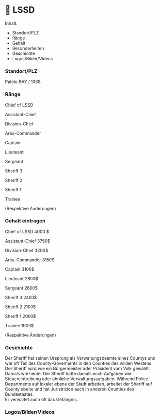 # 🚓 LSSD

Inhalt:

* Standort/PLZ
* Ränge
* Gehalt
* Besonderheiten
* Geschichte
* Logos/Bilder/Videos

### Standort/PLZ  <a href="#0-toc-title" id="0-toc-title"></a>

Paleto BAY / 1038

### Ränge  <a href="#1-toc-title" id="1-toc-title"></a>

Chief of LSSD

Assistant-Chief

Division-Chief

Area-Commander

Captain

Lieuteant

Sergeant

Sheriff 3

Sheriff 2

Sheriff 1

Trainee

(Respektive Änderungen)

### Gehalt eintragen  <a href="#3-toc-title" id="3-toc-title"></a>

Chief of LSSD 4000 $

Assistant-Chief 3750$

Division-Chief 3200$

Area-Commander 3150$

Captain 3100$

Lieuteant 2800$

Sergeant 2600$

Sheriff 3 2400$

Sheriff 2 2100$

Sheriff 1 2000$

Trainee 1900$

(Respektive Änderungen)

### Geschichte  <a href="#5-toc-title" id="5-toc-title"></a>

Der Sheriff hat seinen Ursprung als Verwaltungsbeamte eines Countys und war oft Teil des County-Goverments in den Counties des wilden Westens. Der Sheriff wird wie ein Bürgermeister oder Präsident vom Volk gewählt. Damals wie heute. Der Sheriff hatte damals noch Aufgaben wie Steuereintreibung oder ähnliche Verwaltungsaufgaben. Während Police Departments auf lokaler ebene der Stadt arbeiten, arbeitet der Sheriff auf County ebene und hat Juristricion auch in anderen Counties des Bundestaates.\
Er verwaltet auch oft das Gefängnis.

### Logos/Bilder/Videos  <a href="#6-toc-title" id="6-toc-title"></a>

<figure><img src="https://cdn.discordapp.com/attachments/960641874836738050/960642675030237274/unknown.png" alt=""><figcaption></figcaption></figure>

<figure><img src="https://cdn.discordapp.com/attachments/960641874836738050/960643093886025761/unknown.png" alt=""><figcaption></figcaption></figure>

<figure><img src="https://cdn.discordapp.com/attachments/960641874836738050/960643094250938368/unknown.png" alt=""><figcaption></figcaption></figure>
